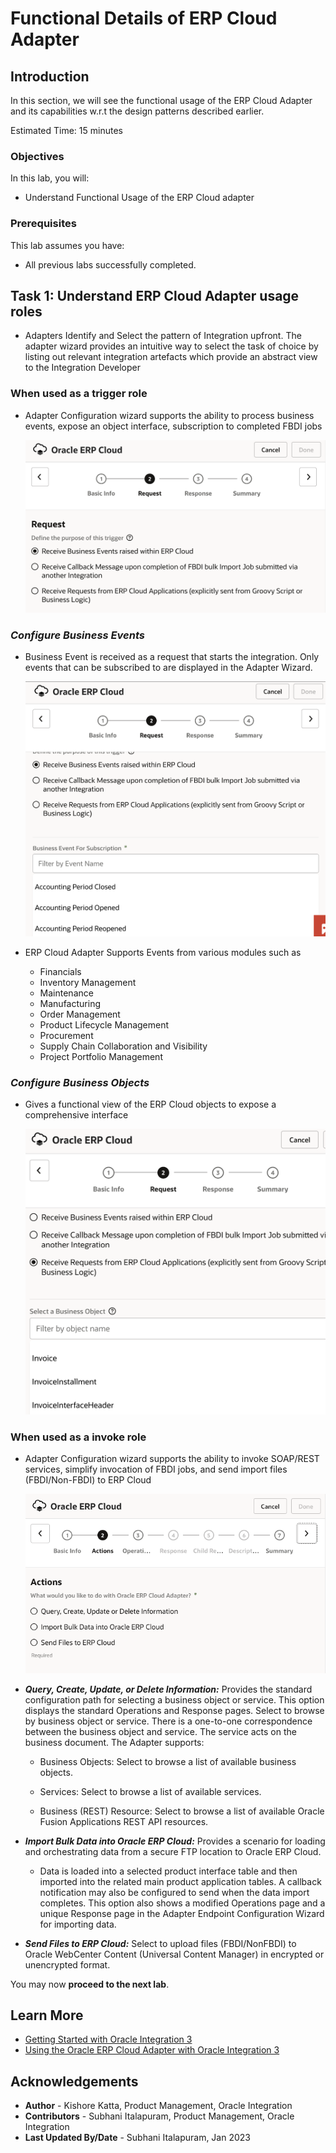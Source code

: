 # Functional Details of ERP Cloud Adapter

## Introduction

In this section, we will see the functional usage of the ERP Cloud Adapter and its capabilities w.r.t the design patterns described earlier.

Estimated Time: 15 minutes

### Objectives

In this lab, you will:

* Understand Functional Usage of the ERP Cloud adapter

### Prerequisites

This lab assumes you have:

* All previous labs successfully completed.

##	Task	1: Understand ERP Cloud Adapter usage roles

- Adapters Identify and Select the pattern of Integration upfront. The adapter wizard provides an intuitive way to select the task of choice by listing out relevant integration artefacts which provide an abstract view to the Integration Developer

### **When used as a trigger role**

- Adapter Configuration wizard supports the ability to process business events, expose an object interface, subscription to completed FBDI jobs

    ![ERP Cloud Adapter Trigger Role](images/erp-adapter-trigger-role.png)

### *Configure Business Events*

- Business Event is received as a request that starts the integration. Only events that can be subscribed to are displayed in the Adapter Wizard.

    ![ERP Cloud Adapter Business Events](images/trigger-business-events.png)

- ERP Cloud Adapter Supports Events from various modules such as

    - Financials
    - Inventory Management
    - Maintenance
    - Manufacturing
    - Order Management
    - Product Lifecycle Management
    - Procurement
    - Supply Chain Collaboration and Visibility
    - Project Portfolio Management

### *Configure Business Objects*

- Gives a functional view of the ERP Cloud objects to expose a comprehensive interface

    ![ERP Cloud Adapter Business Objects](images/trigger-business-objects.png)


### **When used as a invoke role**
- Adapter Configuration wizard supports the ability to invoke SOAP/REST services, simplify invocation of FBDI jobs, and send import files (FBDI/Non-FBDI) to ERP Cloud

    ![ERP Cloud Adapter Webservices](images/invoke-business-services.png)

* ***Query, Create, Update, or Delete Information:*** Provides the standard configuration path for selecting a business object or service. This option displays the standard Operations and Response pages.
Select to browse by business object or service. There is a one-to-one correspondence between the business object and service. The service acts on the business document. The Adapter supports:

    - Business Objects: Select to browse a list of available business objects.

    - Services: Select to browse a list of available services.

    - Business (REST) Resource: Select to browse a list of available Oracle Fusion Applications REST API resources.


* ***Import Bulk Data into Oracle ERP Cloud:*** Provides a scenario for loading and orchestrating data from a secure FTP location to Oracle ERP Cloud.

    - Data is loaded into a selected product interface table and then imported into the related main product application tables. A callback notification may also be configured to send when the data import completes. This option also shows a modified Operations page and a unique Response page in the Adapter Endpoint Configuration Wizard for importing data.

* ***Send Files to ERP Cloud:*** Select to upload files (FBDI/NonFBDI) to Oracle WebCenter Content (Universal Content Manager) in encrypted or unencrypted format.

You may now **proceed to the next lab**.

## Learn More

* [Getting Started with Oracle Integration 3](https://docs.oracle.com/en/cloud/paas/application-integration/index.html)
* [Using the Oracle ERP Cloud Adapter with Oracle Integration 3](https://docs.oracle.com/en/cloud/paas/application-integration/erp-adapter/index.html)
## Acknowledgements

* **Author** - Kishore Katta, Product Management, Oracle Integration
* **Contributors** - Subhani Italapuram, Product Management, Oracle Integration
* **Last Updated By/Date** - Subhani Italapuram, Jan 2023
